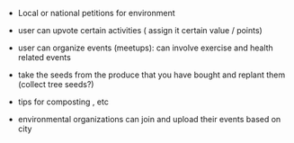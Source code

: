 - Local or national petitions for environment

- user can upvote certain activities ( assign it certain value / points)

- user can organize events (meetups): can involve exercise and health related events

- take the seeds from the produce that you have bought and replant them (collect tree seeds?)

- tips for composting , etc

- environmental organizations can join and upload their events based on city
